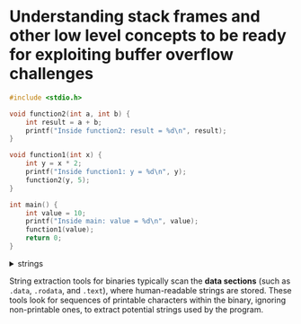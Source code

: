 # Understanding stack frames and other low level concepts to be ready for exploiting buffer overflow challenges


```cpp
#include <stdio.h>

void function2(int a, int b) {
    int result = a + b;
    printf("Inside function2: result = %d\n", result);
}

void function1(int x) {
    int y = x * 2;
    printf("Inside function1: y = %d\n", y);
    function2(y, 5);
}

int main() {
    int value = 10;
    printf("Inside main: value = %d\n", value);
    function1(value);
    return 0;
}

```

<details>
    <summary>strings</summary>
    ```text
    /lib64/ld-linux-x86-64.so.2
__cxa_finalize
__libc_start_main
printf
libc.so.6
GLIBC_2.2.5
GLIBC_2.34
_ITM_deregisterTMCloneTable
__gmon_start__
_ITM_registerTMCloneTable
PTE1
u+UH
Inside function2: result = %d
Inside function1: y = %d
Inside main: value = %d
:*3$"
GCC: (Ubuntu 11.4.0-1ubuntu1~22.04) 11.4.0
Scrt1.o
__abi_tag
crtstuff.c
deregister_tm_clones
__do_global_dtors_aux
completed.0
__do_global_dtors_aux_fini_array_entry
frame_dummy
__frame_dummy_init_array_entry
stack.c
__FRAME_END__
_DYNAMIC
__GNU_EH_FRAME_HDR
_GLOBAL_OFFSET_TABLE_
__libc_start_main@GLIBC_2.34
_ITM_deregisterTMCloneTable
function1
_edata
_fini
printf@GLIBC_2.2.5
__data_start
__gmon_start__
__dso_handle
_IO_stdin_used
_end
function2
__bss_start
main
__TMC_END__
_ITM_registerTMCloneTable
__cxa_finalize@GLIBC_2.2.5
_init
.symtab
.strtab
.shstrtab
.interp
.note.gnu.property
.note.gnu.build-id
.note.ABI-tag
.gnu.hash
.dynsym
.dynstr
.gnu.version
.gnu.version_r
.rela.dyn
.rela.plt
.init
.plt.got
.plt.sec
.text
.fini
.rodata
.eh_frame_hdr
.eh_frame
.init_array
.fini_array
.dynamic
.data
.bss
.comment

    ```
</details>

String extraction tools for binaries typically scan the **data sections** (such as `.data`, `.rodata`, and `.text`), where human-readable strings are stored. These tools look for sequences of printable characters within the binary, ignoring non-printable ones, to extract potential strings used by the program.


